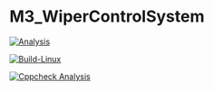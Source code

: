 # M3_WiperControlSystem

[![Analysis](https://github.com/kommalapatisowmya/M3_WiperControlSystem/actions/workflows/Analysis.yml/badge.svg)](https://github.com/kommalapatisowmya/M3_WiperControlSystem/actions/workflows/Analysis.yml)

[![Build-Linux](https://github.com/kommalapatisowmya/M3_WiperControlSystem/actions/workflows/Build%20on%20Linux.yml/badge.svg)](https://github.com/kommalapatisowmya/M3_WiperControlSystem/actions/workflows/Build%20on%20Linux.yml)

[![Cppcheck Analysis](https://github.com/kommalapatisowmya/M3_WiperControlSystem/actions/workflows/Cppcheck_analysis.yml/badge.svg)](https://github.com/kommalapatisowmya/M3_WiperControlSystem/actions/workflows/Cppcheck_analysis.yml)

